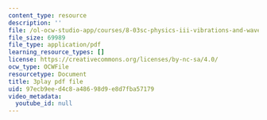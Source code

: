 ```yaml
---
content_type: resource
description: ''
file: /ol-ocw-studio-app/courses/8-03sc-physics-iii-vibrations-and-waves-fall-2016/97ecb9eed4c8a48698d9e8d7fba57179_T2n6fVybLcU.pdf
file_size: 69989
file_type: application/pdf
learning_resource_types: []
license: https://creativecommons.org/licenses/by-nc-sa/4.0/
ocw_type: OCWFile
resourcetype: Document
title: 3play pdf file
uid: 97ecb9ee-d4c8-a486-98d9-e8d7fba57179
video_metadata:
  youtube_id: null
---
```

